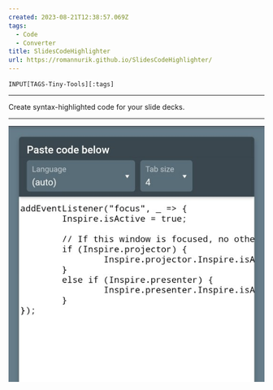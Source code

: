 ```yaml
---
created: 2023-08-21T12:38:57.069Z
tags: 
  - Code
  - Converter
title: SlidesCodeHighlighter
url: https://romannurik.github.io/SlidesCodeHighlighter/
---
```

```meta-bind
INPUT[TAGS-Tiny-Tools][:tags]
```

___
Create syntax-highlighted code for your slide decks.
___

![](_attachments/slidescodehighlighter.jpg)
